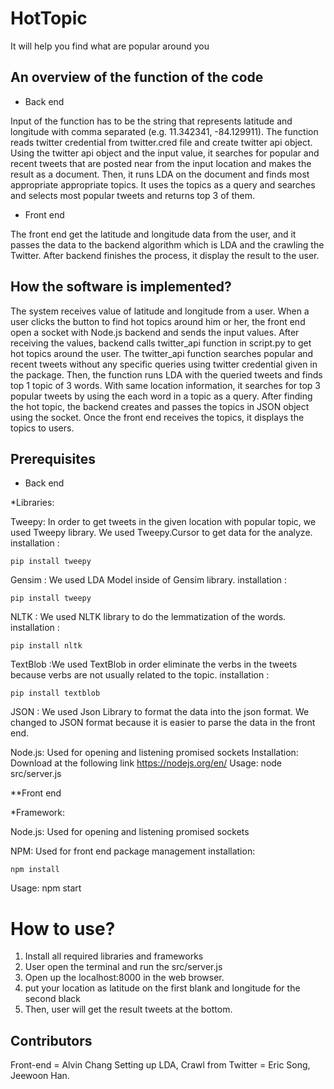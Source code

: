 # HotTopic

It will help you find what are popular around you

## An overview of the function of the code

* Back end

Input of the function has to be the string that represents latitude and longitude with comma separated (e.g. 11.342341, -84.129911). The function reads twitter credential from twitter.cred file and create twitter api object. Using the twitter api object and the input value, it searches for popular and recent tweets that are posted near from the input location and makes the result as a document. Then, it runs LDA on the document and finds most appropriate appropriate topics. It uses the topics as a query and searches and selects most popular tweets and returns top 3 of them. 

* Front end

The front end get the latitude and longitude data from the user, and it passes the data to the backend algorithm which is LDA and the crawling the Twitter. After backend finishes the process, it display the result to the user. 

## How the software is implemented?
The system receives value of latitude and longitude from a user. When a user clicks the button to find hot topics around him or her, the front end open a socket with Node.js backend and sends the input values. After receiving the values, backend calls twitter_api function in script.py to get hot topics around the user. The twitter_api function searches popular and recent tweets without any specific queries using twitter credential given in the package. Then, the function runs LDA with the queried tweets and finds top 1 topic of 3 words. With same location information, it searches for top 3 popular tweets by using the each word in a topic as a query. After finding the hot topic, the backend creates and passes the topics in JSON object using the socket. Once the front end receives the topics, it displays the topics to users. 

## Prerequisites

* Back end

*Libraries:

Tweepy: In order to get tweets in the given location with popular topic, we used Tweepy library. We used Tweepy.Cursor to get data for the analyze. 
installation : 
```
pip install tweepy
```

Gensim : We used LDA Model inside of Gensim library. 
installation : 
```
pip install tweepy
```

NLTK : We used NLTK library to do the lemmatization of the words. 
installation : 
```
pip install nltk
```

TextBlob :We used TextBlob in order eliminate the verbs in the tweets because verbs are not usually related to the topic. 
installation : 
```
pip install textblob
```

JSON : We used Json Library to format the data into the json format. We changed to JSON format because it is easier to parse the data in the front end. 

Node.js: Used for opening and listening promised sockets
Installation: Download at the following link
              https://nodejs.org/en/
Usage: node src/server.js


**Front end

*Framework:

Node.js: Used for opening and listening promised sockets

NPM: Used for front end package management
installation: 
```
npm install
```
Usage: npm start

# How to use?
1. Install all required libraries and frameworks
2. User open the terminal and run the src/server.js 
3. Open up the localhost:8000 in the web browser. 
4. put your location as latitude on the first blank and longitude for the second black
5. Then, user will get the result tweets at the bottom. 


## Contributors
Front-end = Alvin Chang 
Setting up LDA, Crawl from Twitter = Eric Song, Jeewoon Han. 
